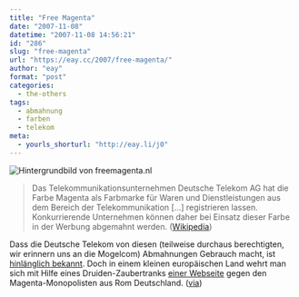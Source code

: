 ```yaml
---
title: "Free Magenta"
date: "2007-11-08"
datetime: "2007-11-08 14:56:21"
id: "286"
slug: "free-magenta"
url: "https://eay.cc/2007/free-magenta/"
author: "eay"
format: "post"
categories:
  - the-others
tags:
  - abmahnung
  - farben
  - telekom
meta:
  - yourls_shorturl: "http://eay.li/j0"
---
```


![](/uploads/2007/freemagenta.gif "Hintergrundbild von freemagenta.nl")

> Das Telekommunikationsunternehmen Deutsche Telekom AG hat die Farbe Magenta als Farbmarke für Waren und Dienstleistungen aus dem Bereich der Telekommunikation \[...\] registrieren lassen. Konkurrierende Unternehmen können daher bei Einsatz dieser Farbe in der Werbung abgemahnt werden. ([Wikipedia](http://de.wikipedia.org/wiki/Magenta_(Farbe)))

Dass die Deutsche Telekom von diesen (teilweise durchaus berechtigten, wir erinnern uns an die Mogelcom) Abmahnungen Gebrauch macht, ist [hinlänglich bekannt](http://www.google.de/search?q=magenta+abmahnung). Doch in einem kleinen europäischen Land wehrt man sich mit Hilfe eines Druiden-Zaubertranks [einer Webseite](http://freemagenta.nl/) gegen den Magenta-Monopolisten aus Rom Deutschland. ([via](http://www.supertopic.de/))
